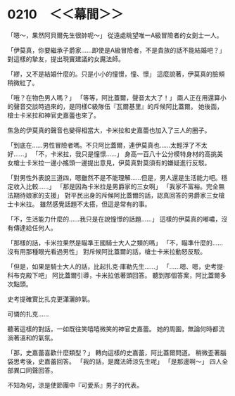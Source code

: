 # 0210　＜＜幕間＞＞

「嗯～，果然阿貝爾先生很帥呢～」
從遠處眺望唯一A級冒險者的女劍士一人。

「伊莫真，你要繼承子爵家……即使是A級冒險者，不是貴族的話不能結婚吧？」
對這樣的摯友，提出現實建議的女魔法師。

「繆，又不是結婚什麼的。只是小小的憧憬，憧、憬」
這麼說著，伊莫真的臉頰稍微紅了。

「哦？在物色男人嗎？」
「等等，阿比蓋爾，聲音太大了！」
兩人正在用還算小的聲音交談時過來的，是同樣C級隊伍『瓦爾基里』的斥候阿比蓋爾。
她後面，槍士卡米拉和神官史嘉蕾也來了。

焦急的伊莫真的聲音也變得相當大，卡米拉和史嘉蕾也加入了三人的圈子。

「到底在……男性冒險者嗎。不只阿比蓋爾，連伊莫真也……太輕浮了不太好……」
「不，卡米拉，我只是憧憬……」
身高一百八十公分模特身材的高挑美女槍士卡米拉一邊小搖頭一邊提出意見，伊莫真對莫須有的嫌疑進行反駁。

「對男性外表說三道四，嗯雖然不是不能理解……但是，男人還是生活能力吧。穩定收入比較……」
「那是因為卡米拉是男爵家的三女啊」
「我家不富裕。完全無法期待娘家的支援」
對平民出身的斥候阿比蓋爾的話，認真回答的男爵家三女槍士卡米拉。
雖然感覺話題不太搭，但這是常有的事。

「不，生活能力什麼的……我只是在說憧憬的話題……」
這樣的伊莫真的嘟噥，沒有傳達給任何人。

「那樣的話，卡米拉果然是瞄準王國騎士大人之類的嗎」
「不，瞄準什麼的……沒有用那種眼光看過男性」
對斥候阿比蓋爾的話，槍士卡米拉動怒反駁。

「但是，如果是騎士大人的話，比起扎克·庫勒先生……」
「……嗯、嗯，史考提·科布克殿下吧」
阿比蓋爾引導，卡米拉低著頭回答。
聽到那個答案，阿比蓋爾多次點頭。

史考提確實比扎克更瀟灑帥氣。

可憐的扎克……

聽著這樣的對話，一如既往笑嘻嘻微笑的神官史嘉蕾。
她的周圍，無論何時都流淌著溫和的氣氛。

「那，史嘉蕾喜歡什麼類型？」
轉向這樣的史嘉蕾，阿比蓋爾問道。
稍微歪著腦袋思考後，史嘉蕾回答。
「我的話，是魔法師涼先生呢」
「是那邊啊～」
四人全部異口同聲回答。

不知為何，涼是使節團中『可愛系』男子的代表。
